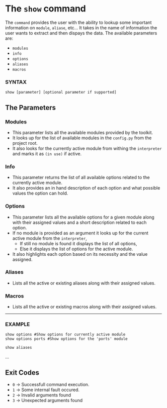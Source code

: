 # The `show` command

The `command` provides the user with the ability to lookup some important information on `module`, `aliase`, etc...
It takes in the name of information the user wants to extract and then dispays the data. The available parameters are:
- `modules`
- `info`
- `options`
- `aliases`
- `macros`

### SYNTAX
```
show [parameter] [optional parameter if supported]
```

## The Parameters
### Modules
- This parameter lists all the available modules provided by the toolkit.
- It looks up for the list of available modules in the `config.py` from the project root.
- It also looks for the currently active module from withing the `interpreter` and marks it as `(in use)` if active.

### Info
- This parameter returns the list of all available options related to the currently active module.
- It also provides an in hand description of each option and what possible values the option can hold.

### Options
- This parameter lists all the available options for a given module along with their assigned values and a short description related to each option.
- If no module is provided as an argument it looks up for the current active module from the `interpreter`,
    - If still no module is found it displays the list of all options,
    - Else it displays the list of options for the active module.
- It also highlights each option based on its necessity and the value assigned.

### Aliases
- Lists all the active or existing aliases along with their assigned values.

### Macros
- Lists all the active or existing macros along with their assigned values.
---
### EXAMPLE
```
show options #Show options for currently active module
show options ports #Show options for the 'ports' module
```
```
show aliases
```
...

## Exit Codes
- `0` -> Successfull command execution.
- `1` -> Some internal fault occured.
- `2` -> Invalid arguments found
- `3` -> Unexpected arguments found